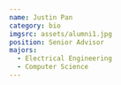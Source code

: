 ```yaml
---
name: Justin Pan
category: bio
imgsrc: assets/alumni1.jpg
position: Senior Advisor
majors:
  - Electrical Engineering
  - Computer Science
---
```

